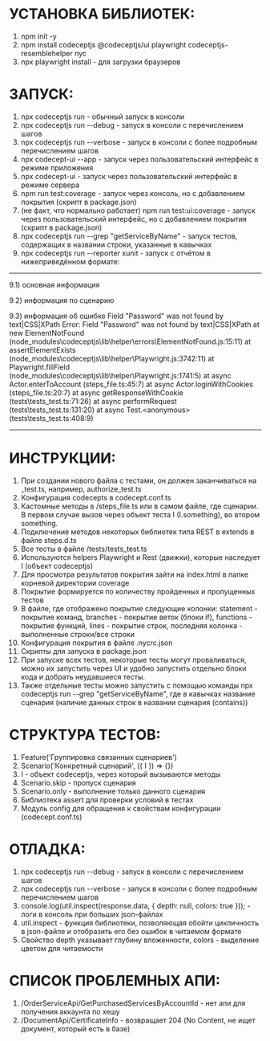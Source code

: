 # УСТАНОВКА БИБЛИОТЕК:
1) npm init -y
2) npm install codeceptjs @codeceptjs/ui playwright codeceptjs-resemblehelper nyc
3) npx playwright install - для загрузки браузеров

# ЗАПУСК:
1) npx codeceptjs run - обычный запуск в консоли
2) npx codeceptjs run --debug - запуск в консоли с перечислением шагов
3) npx codeceptjs run --verbose - запуск в консоли с более подробным перечислением шагов
4) npx codecept-ui --app - запуск через пользовательский интерфейс в режиме приложения
5) npx codecept-ui - запуск через пользовательский интерфейс в режиме сервера
6) npm run test:coverage - запуск через консоль, но с добавлением покрытия (скрипт в package.json)
7) (не факт, что нормально работает) npm run test:ui:coverage - запуск через пользовательский интерфейс, но с добавлением покрытия (скрипт в package.json) 
8) npx codeceptjs run --grep "getServiceByName" - запуск тестов, содержащих в названии строки, указанные в кавычках
9) npx codeceptjs run --reporter xunit - запуск с отчётом в нижеприведённом формате: 
****************************************************************************************
9.1) основная информация <testsuite name="Mocha Tests" tests="51" failures="0" errors="1" skipped="19" timestamp="Mon, 07 Oct 2024 13:21:02 GMT" time="249.304">

9.2) информация по сценарию <testcase classname="&#x41E;&#x442;&#x43A;&#x440;&#x44B;&#x442;&#x438;&#x435; &#x441;&#x442;&#x440;&#x430;&#x43D;&#x438;&#x446;&#x44B; &#x43B;&#x43E;&#x442;&#x430;:" name="openLotPage https://dev.realty.viomitra.ru" file="C:\Users\User\source\repos\ServiceAutoTest\tests\tests_test.ts" time="3.952"/>

9.3) информация об ошибке <testcase classname="&#x41F;&#x43E;&#x43B;&#x443;&#x447;&#x435;&#x43D;&#x438;&#x435; &#x434;&#x43E;&#x43A;&#x443;&#x43C;&#x435;&#x43D;&#x442;&#x430;:" name="getDocument https://dev.art.viomitra.ru" file="C:\Users\User\source\repos\ServiceAutoTest\tests\tests_test.ts" time="7.875"><failure>Field &#x22;Password&#x22; was not found by text|CSS|XPath
Error: Field &#x22;Password&#x22; was not found by text|CSS|XPath
    at new ElementNotFound (node_modules\codeceptjs\lib\helper\errors\ElementNotFound.js:15:11)
    at assertElementExists (node_modules\codeceptjs\lib\helper\Playwright.js:3742:11)
    at Playwright.fillField (node_modules\codeceptjs\lib\helper\Playwright.js:1741:5)
    at async Actor.enterToAccount (steps_file.ts:45:7)
    at async Actor.loginWithCookies (steps_file.ts:20:7)
    at async getResponseWithCookie (tests\tests_test.ts:71:26)
    at async performRequest (tests\tests_test.ts:131:20)
    at async Test.&#x3C;anonymous&#x3E; (tests\tests_test.ts:408:9)</failure></testcase>
*****************************************************************************************


# ИНСТРУКЦИИ:
1) При создании нового файла с тестами, он должен заканчиваться на _test.ts, например, authorize_test.ts
2) Конфигурация codecepts в codecept.conf.ts
3) Кастомные методы в /steps_file.ts или в самом файле, где сценарии. В первом случае вызов через объект теста I (I.something), во втором something.
4) Подключение методов некоторых библиотек типа REST в extends в файле steps.d.ts
5) Все тесты в файле /tests/tests_test.ts
6) Используются helpers Playwright и Rest (движки), которые наследует I (объект codeceptjs)
7) Для просмотра результатов покрытия зайти на index.html в папке корневой директории coverage 
8) Покрытие формируется по количеству пройденных и пропущенных тестов
9) В файле, где отображено покрытие следующие колонки: statement - покрытие команд, branches - покрытие веток (блоки if), functions - покрытие функций, lines - покрытие строк, последняя колонка - выполненные строки/все строки
10) Конфигурация покрытия в файле .nycrc.json
11) Скрипты для запуска в package.json
12) При запуске всех тестов, некоторые тесты могут проваливаться, можно их запустить через UI и удобно запустить отдельно блоки кода и добрать неудавшиеся тесты.
13) Также отдельные тесты можно запустить с помощью команды npx codeceptjs run --grep "getServiceByName", где в кавычках название сценария (наличие данных строк в названии сценария (contains))

# СТРУКТУРА ТЕСТОВ:
1) Feature('Группировка связанных сценариев')
2) Scenario('Конкретный сценарий', ({ I }) => {})
3) I - объект codeceptjs, через который вызываются методы
4) Scenario.skip - пропуск сценария
5) Scenario.only - выполнение только данного сценария
6) Библиотека assert для проверки условий в тестах
7) Модуль config для обращения к свойствам конфигурации (codecept.conf.ts)

# ОТЛАДКА:
1) npx codeceptjs run --debug - запуск в консоли с перечислением шагов
2) npx codeceptjs run --verbose - запуск в консоли с более подробным перечислением шагов
3) console.log(util.inspect(response.data, { depth: null, colors: true })); - логи в консоль при больших json-файлах
4) util.inspect - функция библиотеки, позволяющая обойти цикличность в json-файле и отобразить его без ошибок в читаемом формате
5) Свойство depth указывает глубину вложенности, colors - выделение цветом для читаемости

# СПИСОК ПРОБЛЕМНЫХ АПИ:
1) /OrderServiceApi/GetPurchasedServicesByAccountId - нет апи для получения аккаунта по хешу
2) /DocumentApi/CertificateInfo - возвращает 204 (No Content, не ищет документ, который есть в базе)




